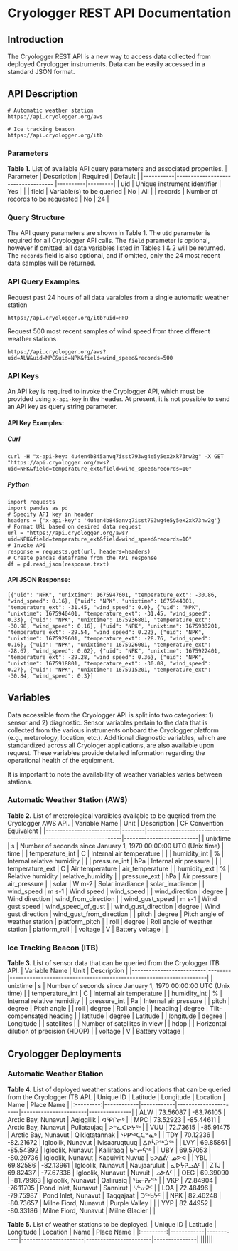 # Cryologger REST API Documentation

## Introduction
The Cryologger REST API is a new way to access data collected from deployed Cryologger instruments. Data can be easily accessed in a standard JSON format. 

## API Description

```
# Automatic weather station
https://api.cryologger.org/aws

# Ice tracking beacon
https://api.cryologger.org/itb
```

### Parameters

**Table 1.**  List of available API query parameters and associated properties. 
| Parameter | Description                        | Required | Default |
|-----------|----------------------------------- |----------|---------|
| uid       | Unique instrument identifier       | Yes      |         |
| field     | Variable(s) to be queried          | No       | All     |
| records   | Number of records to be requested  | No       | 24      |

### Query Structure

The API query parameters are shown in Table 1. The `uid` parameter is required for all Cryologger API calls. The `field` parameter is optional, however if omitted, all data variables listed in Tables 1 & 2 will be returned. The `records` field is also optional, and if omitted, only the 24 most recent data samples will be returned.

### API Query Examples

Request past 24 hours of all data varaibles from a single automatic weather station
```
https://api.cryologger.org/itb?uid=HFD
```
Request 500 most recent samples of wind speed from three different weather stations
```
https://api.cryologger.org/aws?uid=ALW&uid=MPC&uid=NPK&field=wind_speed&records=500
```

### API Keys
An API key is required to invoke the Cryologger API, which must be provided using `x-api-key` in the header. At present, it is not possible to send an API key as query string parameter.

#### API Key Examples:

##### Curl
```
curl -H "x-api-key: 4u4en4b845anvq7isst793wg4e5y5ex2xk73nw2g" -X GET "https://api.cryologger.org/aws?uid=NPK&field=temperature_ext&field=wind_speed&records=10"
```

##### Python
```
import requests
import pandas as pd
# Specify API key in header
headers = {'x-api-key': '4u4en4b845anvq7isst793wg4e5y5ex2xk73nw2g'}
# Format URL based on desired data request
url = "https://api.cryologger.org/aws?uid=NPK&field=temperature_ext&field=wind_speed&records=10"
# Invoke API
response = requests.get(url, headers=headers)
# Create pandas dataframe from the API response
df = pd.read_json(response.text)
```

#### API JSON Response:

```
[{"uid": "NPK", "unixtime": 1675947601, "temperature_ext": -30.86, "wind_speed": 0.16}, {"uid": "NPK", "unixtime": 1675944001, "temperature_ext": -31.45, "wind_speed": 0.0}, {"uid": "NPK", "unixtime": 1675940401, "temperature_ext": -31.45, "wind_speed": 0.33}, {"uid": "NPK", "unixtime": 1675936801, "temperature_ext": -30.98, "wind_speed": 0.16}, {"uid": "NPK", "unixtime": 1675933201, "temperature_ext": -29.54, "wind_speed": 0.22}, {"uid": "NPK", "unixtime": 1675929601, "temperature_ext": -28.76, "wind_speed": 0.16}, {"uid": "NPK", "unixtime": 1675926001, "temperature_ext": -28.67, "wind_speed": 0.02}, {"uid": "NPK", "unixtime": 1675922401, "temperature_ext": -29.28, "wind_speed": 0.36}, {"uid": "NPK", "unixtime": 1675918801, "temperature_ext": -30.08, "wind_speed": 0.27}, {"uid": "NPK", "unixtime": 1675915201, "temperature_ext": -30.84, "wind_speed": 0.3}]
```

## Variables

Data accessible from the Cryologger API is split into two categories: 1) sensor and 2) diagnostic. Sensor variables pertain to the data that is collected from the various instruments onboard the Cryologger platform (e.g., meterology, location, etc.). Additional diagnostic variables, which are standardized across all Cryologer applications, are also available upon request. These variables provide detailed information regarding the operational health of the equipment.

It is important to note the availability of weather variables varies between stations.

### Automatic Weather Station (AWS)

**Table 2.**  List of meterological varaibles available to be queried from the Cryologger AWS API. 
| Variable Name            | Unit   | Description                                                         | CF Convention Equivalent |
|--------------------------|--------|---------------------------------------------------------------------|--------------------------|
| unixtime                 | s      | Number of seconds since January 1, 1970 00:00:00 UTC (Unix time)    | time                     |
| temperature_int          | C      | Internal air temperature                                            |                          |
| humidity_int             | %      | Internal relative humidity                                          |                          |
| pressure_int             | hPa    | Internal air pressure                                               |                          |
| temperature_ext          | C      | Air temperature                                                     | air_temperature          |
| humidity_ext             | %      | Relative humidity                                                   | relative_humidity        |
| pressure_ext             | hPa    | Air pressure                                                        | air_pressure             |
| solar                    | W m-2  | Solar irradiance                                                    | solar_irradiance         |
| wind_speed               | m s-1  | Wind speed                                                          | wind_speed               |
| wind_direction           | degree | Wind direction                                                      | wind_from_direction      |
| wind_gust_speed          | m s-1  | Wind gust speed                                                     | wind_speed_of_gust       |
| wind_gust_direction      | degree | Wind gust direction                                                 | wind_gust_from_direction |
| pitch                    | degree | Pitch angle of weather station                                      | platform_pitch           |
| roll                     | degree | Roll angle of weather station                                       | platform_roll            |
| voltage                  | V      | Battery voltage                                                     |                          |

### Ice Tracking Beacon (ITB)

**Table 3.**  List of sensor data that can be queried from the Cryologger ITB API. 
| Variable Name            | Unit   | Description                                                         | 
|--------------------------|--------|---------------------------------------------------------------------|
| unixtime                 | s      | Number of seconds since January 1, 1970 00:00:00 UTC (Unix time)    |
| temperature_int          | C      | Internal air temperature                                            |
| humidity_int             | %      | Internal relative humidity                                          |
| pressure_int             | Pa     | Internal air pressure                                               |
| pitch                    | degree | Pitch angle                                                         |
| roll                     | degree | Roll angle                                                          |
| heading                  | degree | Tilt-compensated heading                                            |
| latitude                 | degree | Latitude                                                            |
| longitude                | degree | Longitude                                                           |
| satellites               |        | Number of satellites in view                                        |
| hdop                     |        | Horizontal dilution of precision (HDOP)                             |
| voltage                  | V      | Battery voltage                                                     |


## Cryologger Deployments

### Automatic Weather Station
**Table 4.**  List of deployed weather stations and locations that can be queried from the Cryologger ITB API. 
| Unique ID | Latitude   | Longitude  | Location             | Name                  | Place Name    |
|:---------:|------------|------------|----------------------|-----------------------|---------------|
| ALW	      | 73.56087   | -83.76105  | Arctic Bay, Nunavut  | Aqiggilik             | ᐊᕿᒋᓕᒃ        |
| MPC	      | 73.52923   | -85.44611  | Arctic Bay, Nunavut  | Pullataujaq           | ᐳᓪᓚᑕᐅᔭᖅ      |
| VUU	      | 72.73615   | -85.91475  | Arctic Bay, Nunavut  | Qikiqtatannak         | ᕿᑭᖅᑕᑕᓐᓇᒃ     |
| TDY       | 70.12236   | -82.21672  | Igloolik, Nunavut    | Ivisaaruqtuuq         | ᐃᕕᓵᕈᖅᑑᖅ      |
| LVY       | 69.85861   | -85.54392  | Igloolik, Nunavut    | Kalliraaq             | ᑲᓪᓕᕌᖅ        |
| UBY       | 69.57053   | -80.29736  | Igloolik, Nunavut    | Kapuiviit Nuvua       | ᑲᐳᐃᕖᑦ ᓄᕗᐊ   |
| YBL       | 69.82586   | -82.13961  | Igloolik, Nunavut    | Naujaaruluit          | ᓇᐅᔮᕈᓗᐃᑦ      |
| ZTJ       | 69.82437   | -77.67336  | Igloolik, Nunavut    | Nuvuit                | ᓄᕗᐃᑦ         |
| OEG       | 69.39090   | -81.79963  | Igloolik, Nunavut    | Qalirusiq             | ᖃᓕᕈᓯᖅ        |
| VKP	      | 72.84904   | -76.11705  | Pond Inlet, Nunavut  | Sannirut              | ᓴᓐᓂᕈᑦ         |
| LOA	      | 72.48496   | -79.75987  | Pond Inlet, Nunavut  | Taqqajaat             | ᑐᖅᑲᔮᑦ         |
| NPK	      | 82.46248   | -80.73657  | Milne Fiord, Nunavut | Purple Valley         |               |
| YYP	      | 82.44952   | -80.33186  | Milne Fiord, Nunavut | Milne Glacier         |               |

**Table 5.**  List of weather stations to be deployed.
| Unique ID | Latitude   | Longitude  | Location             | Name                  | Place Name    |
|:---------:|------------|------------|----------------------|-----------------------|---------------|
||||||

